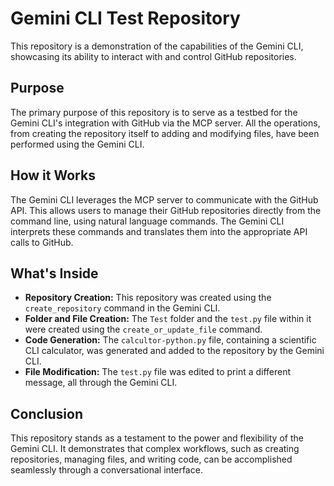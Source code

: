 # Gemini CLI Test Repository

This repository is a demonstration of the capabilities of the Gemini CLI, showcasing its ability to interact with and control GitHub repositories.

## Purpose

The primary purpose of this repository is to serve as a testbed for the Gemini CLI's integration with GitHub via the MCP server. All the operations, from creating the repository itself to adding and modifying files, have been performed using the Gemini CLI.

## How it Works

The Gemini CLI leverages the MCP server to communicate with the GitHub API. This allows users to manage their GitHub repositories directly from the command line, using natural language commands. The Gemini CLI interprets these commands and translates them into the appropriate API calls to GitHub.

## What's Inside

*   **Repository Creation:** This repository was created using the `create_repository` command in the Gemini CLI.
*   **Folder and File Creation:** The `Test` folder and the `test.py` file within it were created using the `create_or_update_file` command.
*   **Code Generation:** The `calcultor-python.py` file, containing a scientific CLI calculator, was generated and added to the repository by the Gemini CLI.
*   **File Modification:** The `test.py` file was edited to print a different message, all through the Gemini CLI.

## Conclusion

This repository stands as a testament to the power and flexibility of the Gemini CLI. It demonstrates that complex workflows, such as creating repositories, managing files, and writing code, can be accomplished seamlessly through a conversational interface.